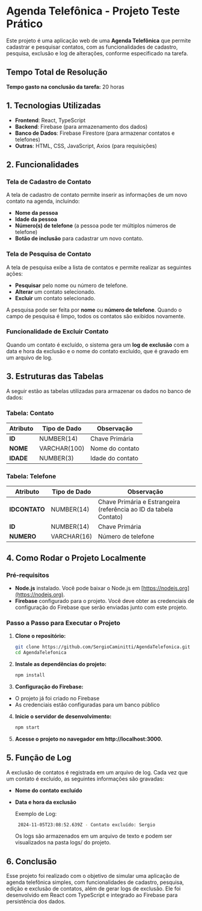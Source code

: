 # Agenda Telefônica - Projeto Teste Prático

Este projeto é uma aplicação web de uma **Agenda Telefônica** que permite cadastrar e pesquisar contatos, com as funcionalidades de cadastro, pesquisa, exclusão e log de alterações, conforme especificado na tarefa.

## Tempo Total de Resolução
**Tempo gasto na conclusão da tarefa:** 20 horas

## 1. Tecnologias Utilizadas

- **Frontend**: React, TypeScript
- **Backend**: Firebase (para armazenamento dos dados)
- **Banco de Dados**: Firebase Firestore (para armazenar contatos e telefones)
- **Outras**: HTML, CSS, JavaScript, Axios (para requisições)

## 2. Funcionalidades

### Tela de Cadastro de Contato

A tela de cadastro de contato permite inserir as informações de um novo contato na agenda, incluindo:

- **Nome da pessoa**
- **Idade da pessoa**
- **Número(s) de telefone** (a pessoa pode ter múltiplos números de telefone)
- **Botão de inclusão** para cadastrar um novo contato.

### Tela de Pesquisa de Contato

A tela de pesquisa exibe a lista de contatos e permite realizar as seguintes ações:

- **Pesquisar** pelo nome ou número de telefone.
- **Alterar** um contato selecionado.
- **Excluir** um contato selecionado.

A pesquisa pode ser feita por **nome** ou **número de telefone**. Quando o campo de pesquisa é limpo, todos os contatos são exibidos novamente.

### Funcionalidade de Excluir Contato

Quando um contato é excluído, o sistema gera um **log de exclusão** com a data e hora da exclusão e o nome do contato excluído, que é gravado em um arquivo de log.

## 3. Estruturas das Tabelas

A seguir estão as tabelas utilizadas para armazenar os dados no banco de dados:

### Tabela: Contato

| Atributo | Tipo de Dado | Observação |
| --- | --- | --- |
| **ID** | NUMBER(14) | Chave Primária |
| **NOME** | VARCHAR(100) | Nome do contato |
| **IDADE** | NUMBER(3) | Idade do contato |

### Tabela: Telefone

| Atributo | Tipo de Dado | Observação |
| --- | --- | --- |
| **IDCONTATO** | NUMBER(14) | Chave Primária e Estrangeira (referência ao ID da tabela Contato) |
| **ID** | NUMBER(14) | Chave Primária |
| **NUMERO** | VARCHAR(16) | Número de telefone |

## 4. Como Rodar o Projeto Localmente

### Pré-requisitos

- **Node.js** instalado. Você pode baixar o Node.js em [https://nodejs.org](https://nodejs.org).
- **Firebase** configurado para o projeto. Você deve obter as credenciais de configuração do Firebase que serão enviadas junto com este projeto.

### Passo a Passo para Executar o Projeto

1. **Clone o repositório:**

   ```bash
   git clone https://github.com/SergioCaminitti/AgendaTelefonica.git
   cd AgendaTelefonica
   ```
   
2. **Instale as dependências do projeto:**
   
   ```bash
   npm install
   ```
   
3. **Configuração do Firebase:**

- O projeto já foi criado no Firebase
- As credenciais estão configuradas para um banco público

4. **Inicie o servidor de desenvolvimento:**
   
   ```bash
   npm start
   ```
   
6. **Acesse o projeto no navegador em http://localhost:3000.**

## 5. Função de Log
A exclusão de contatos é registrada em um arquivo de log. Cada vez que um contato é excluído, as seguintes informações são gravadas:

- **Nome do contato excluído**
- **Data e hora da exclusão**

  Exemplo de Log:
   ```bash
    2024-11-05T23:08:52.639Z - Contato excluído: Sergio
   ```
   Os logs são armazenados em um arquivo de texto e podem ser visualizados na pasta logs/ do projeto.
  
## 6. Conclusão
Esse projeto foi realizado com o objetivo de simular uma aplicação de agenda telefônica simples, com funcionalidades de cadastro, pesquisa, edição e exclusão de contatos, além de gerar logs de exclusão. Ele foi desenvolvido em React com TypeScript e integrado ao Firebase para persistência dos dados.   
